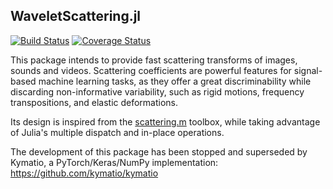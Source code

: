 ## WaveletScattering.jl

[![Build Status](https://travis-ci.org/lostanlen/WaveletScattering.jl.svg?branch=master)](https://travis-ci.org/lostanlen/WaveletScattering.jl)
[![Coverage Status](https://coveralls.io/repos/lostanlen/WaveletScattering.jl/badge.svg?branch=master)](https://coveralls.io/r/lostanlen/WaveletScattering.jl?branch=master)

This package intends to provide fast scattering transforms of images, sounds and videos.
Scattering coefficients are powerful features for signal-based machine learning tasks, as they offer a great discriminability
while discarding non-informative variability, such as rigid motions, frequency transpositions, and elastic deformations.

Its design is inspired from the [scattering.m](https://github.com/lostanlen/scattering.m) toolbox, while taking advantage of
Julia's multiple dispatch and in-place operations.

The development of this package has been stopped and superseded by Kymatio, a PyTorch/Keras/NumPy implementation: https://github.com/kymatio/kymatio
